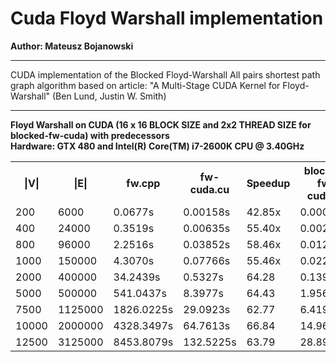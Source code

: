 Cuda Floyd Warshall implementation
===========================
<b>Author: Mateusz Bojanowski</b>

<hr/>
CUDA implementation of the Blocked Floyd-Warshall All pairs shortest path graph algorithm
based on article:
"A Multi-Stage CUDA Kernel for Floyd-Warshall" (Ben Lund, Justin W. Smith)

<hr/>
<b> Floyd Warshall on CUDA (16 x 16 BLOCK SIZE and 2x2 THREAD SIZE for blocked-fw-cuda) with predecessors</b>
<br/>
<b> Hardware: GTX 480 and Intel(R) Core(TM) i7-2600K CPU @ 3.40GHz</b> 

<table>
  <tr>
    <th>|V|</th><th>|E|</th><th>fw.cpp</th><th> fw-cuda.cu </th><th>Speedup</th><th> blocked-fw-cuda.cu </th><th>Speedup</th>
  </tr>
  <tr>
    <td> 200 </td><td> 6000 </td><td> 0.0677s</td><td> 0.00158s </td><td> 42.85x</td></td><td> 0.000931s </td><td> 72.76x</td>
  </tr>
  <tr>
    <td> 400 </td><td> 24000 </td><td> 0.3519s</td><td> 0.00635s </td><td> 55.40x</td></td><td> 0.002932s </td><td> 120.00x</td>
  </tr>
  <tr>
    <td> 800</td><td> 96000 </td><td> 2.2516s</td><td> 0.03852s </td><td> 58.46x</td></td><td> 0.012195s </td><td> 184.62x</td>
  </tr>
  <tr>
    <td> 1000</td><td> 150000 </td><td> 4.3070s</td><td> 0.07766s </td><td>55.46x</td></td><td> 0.022488s </td><td> 191.52x</td>
  </tr
  <tr>
    <td> 2000</td><td> 400000 </td><td> 34.2439s</td><td> 0.5327s </td><td> 64.28</td></td><td> 0.139553s </td><td> 245.38x</td>
  </tr>
  <tr>
    <td> 5000</td><td> 500000</td><td> 541.0437s</td><td> 8.3977s </td><td> 64.43</td></td><td> 1.95655s </td><td> 276.53x</td>
  </tr>
  <tr>
    <td> 7500</td><td> 1125000</td><td> 1826.0225s</td><td> 29.0923s </td><td> 62.77</td></td><td> 6.41957s </td><td> 284.45x</td>
  </tr>
  <tr>
    <td> 10000</td><td> 2000000</td><td> 4328.3497s</td><td> 64.7613s </td><td> 66.84</td></td><td> 14.96603s </td><td> 289.21x</td>
  </tr>
  <tr>
    <td> 12500</td><td> 3125000</td><td> 8453.8079s</td><td> 132.5225s </td><td> 63.79</td></td><td> 28.89446s </td><td> 292.57x</td>
  </tr>
</table> 
